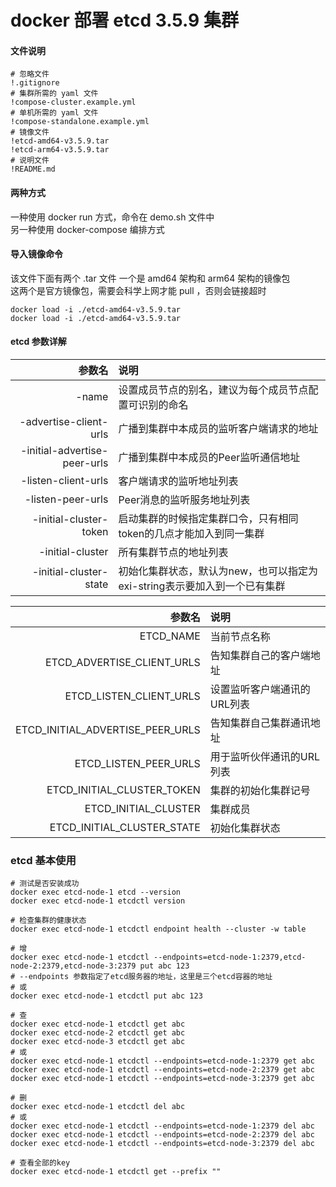 # docker 部署 etcd 3.5.9 集群  

#### 文件说明

```gitignore
# 忽略文件
!.gitignore
# 集群所需的 yaml 文件
!compose-cluster.example.yml
# 单机所需的 yaml 文件
!compose-standalone.example.yml
# 镜像文件
!etcd-amd64-v3.5.9.tar
!etcd-arm64-v3.5.9.tar
# 说明文件
!README.md
```

#### 两种方式  
一种使用 docker run 方式，命令在 demo.sh 文件中  
另一种使用 docker-compose 编排方式

#### 导入镜像命令
该文件下面有两个 .tar 文件 一个是 amd64 架构和 arm64 架构的镜像包  
这两个是官方镜像包，需要会科学上网才能 pull ，否则会链接超时

```shell
docker load -i ./etcd-amd64-v3.5.9.tar
docker load -i ./etcd-amd64-v3.5.9.tar
```

#### etcd 参数详解  

|                          参数名 | 说明                                          |
|-----------------------------:|:--------------------------------------------|
|                        -name | 设置成员节点的别名，建议为每个成员节点配置可识别的命名                 |
|       -advertise-client-urls | 广播到集群中本成员的监听客户端请求的地址                        |
| -initial-advertise-peer-urls | 广播到集群中本成员的Peer监听通信地址                        |
|          -listen-client-urls | 客户端请求的监听地址列表                                |
|            -listen-peer-urls | Peer消息的监听服务地址列表                             |
|       -initial-cluster-token | 启动集群的时候指定集群口令，只有相同token的几点才能加入到同一集群         |
|             -initial-cluster | 所有集群节点的地址列表                                 |
|       -initial-cluster-state | 初始化集群状态，默认为new，也可以指定为exi-string表示要加入到一个已有集群 |

|                              参数名 | 说明              |
|---------------------------------:|:----------------|
|                        ETCD_NAME | 当前节点名称          |
|       ETCD_ADVERTISE_CLIENT_URLS | 告知集群自己的客户端地址    |
|          ETCD_LISTEN_CLIENT_URLS | 设置监听客户端通讯的URL列表 |
| ETCD_INITIAL_ADVERTISE_PEER_URLS | 告知集群自己集群通讯地址    |
|            ETCD_LISTEN_PEER_URLS | 用于监听伙伴通讯的URL列表  |
|       ETCD_INITIAL_CLUSTER_TOKEN | 集群的初始化集群记号      |
|             ETCD_INITIAL_CLUSTER | 集群成员            |
|       ETCD_INITIAL_CLUSTER_STATE | 初始化集群状态         |

### etcd 基本使用
```shell
# 测试是否安装成功
docker exec etcd-node-1 etcd --version
docker exec etcd-node-1 etcdctl version

# 检查集群的健康状态
docker exec etcd-node-1 etcdctl endpoint health --cluster -w table

# 增
docker exec etcd-node-1 etcdctl --endpoints=etcd-node-1:2379,etcd-node-2:2379,etcd-node-3:2379 put abc 123
# --endpoints 参数指定了etcd服务器的地址，这里是三个etcd容器的地址
# 或
docker exec etcd-node-1 etcdctl put abc 123

# 查
docker exec etcd-node-1 etcdctl get abc
docker exec etcd-node-2 etcdctl get abc
docker exec etcd-node-3 etcdctl get abc
# 或
docker exec etcd-node-1 etcdctl --endpoints=etcd-node-1:2379 get abc
docker exec etcd-node-1 etcdctl --endpoints=etcd-node-2:2379 get abc
docker exec etcd-node-1 etcdctl --endpoints=etcd-node-3:2379 get abc

# 删
docker exec etcd-node-1 etcdctl del abc
# 或
docker exec etcd-node-1 etcdctl --endpoints=etcd-node-1:2379 del abc
docker exec etcd-node-1 etcdctl --endpoints=etcd-node-2:2379 del abc
docker exec etcd-node-1 etcdctl --endpoints=etcd-node-3:2379 del abc

# 查看全部的key
docker exec etcd-node-1 etcdctl get --prefix ""
```
